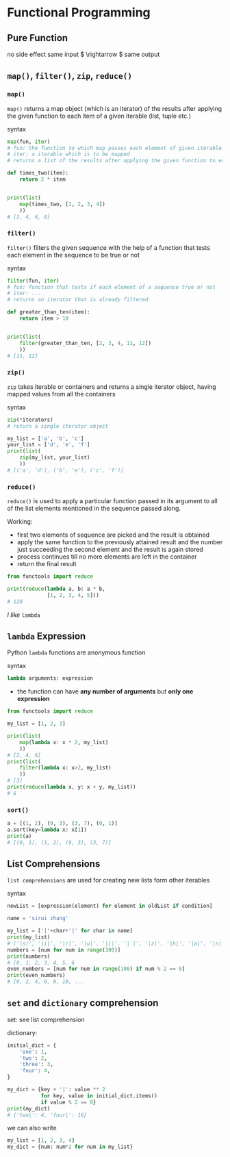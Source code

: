 # Functional Programming

## Pure Function

no side effect
same input $ \rightarrow $ same output

## `map()`, `filter()`, `zip`, `reduce()`

### `map()`

`map()` returns a map object (which is an iterator) of the results after applying the given function to each item of a given iterable (list, tuple etc.)

syntax

```python
map(fun, iter)
# fun: the function to which map passes each element of given iterable
# iter: a iterable which is to be mapped
# returns a list of the results after applying the given function to each item of a given iterable
```

```python
def times_two(item):
    return 2 * item


print(list(
    map(times_two, [1, 2, 3, 4])
    ))
# [2, 4, 6, 8]
```

### `filter()`

`filter()` filters the given sequence with the help of a function that tests each element in the sequence to be true or not

syntax

```python
filter(fun, iter)
# fun: function that tests if each element of a sequence true or not
# iter: ...
# returns an iterator that is already filtered
```

```python
def greater_than_ten(item):
    return item > 10


print(list(
    filter(greater_than_ten, [2, 3, 4, 11, 12])
    ))
# [11, 12]
```

### `zip()`

`zip` takes iterable or containers and returns a single iterator object, having mapped values from all the containers

syntax

```python
zip(*iterators)
# return a single iterator object
```

```python
my_list = ['a', 'b', 'c']
your_list = ['d', 'e', 'f']
print(list(
    zip(my_list, your_list)
    ))
# [('a', 'd'), ('b', 'e'), ('c', 'f')]
```

### `reduce()`

`reduce()` is used to apply a particular function passed in its argument to all of the list elements mentioned in the sequence passed along.

Working:

- first two elements of sequence are picked and the result is obtained
- apply the same function to the previously attained result and the number just succeeding the second element and the result is again stored
- process continues till no more elements are left in the container
- return the final result

```python
from functools import reduce

print(reduce(lambda a, b: a * b,
             [1, 2, 3, 4, 5]))
# 120
```

_I like_ `lambda`

## `lambda` Expression

Python `lambda` functions are anonymous function

syntax

```python
lambda arguments: expression
```

- the function can have **any number of arguments** but **only one expression**

```python
from functools import reduce

my_list = [1, 2, 3]

print(list(
    map(lambda x: x * 2, my_list)
    ))
# [2, 4, 6]
print(list(
    filter(lambda x: x>2, my_list)
    ))
# [3]
print(reduce(lambda x, y: x + y, my_list))
# 6
```

### `sort()`

```python
a = [(1, 2), (9, 3), (3, 7), (0, 1)]
a.sort(key=lambda x: x[1])
print(a)
# [(0, 1), (1, 2), (9, 3), (3, 7)] 
```

## List Comprehensions

`list comprehensions` are used for creating new lists form other iterables

syntax

```python
newList = [expression(element) for element in oldList if condition]
```

```python
name = 'sirui zhang'

my_list = ['|'+char+'|' for char in name]
print(my_list)
# ['|s|', '|i|', '|r|', '|u|', '|i|', '| |', '|z|', '|h|', '|a|', '|n|', '|g|']
numbers = [num for num in range(100)]
print(numbers)
# [0, 1, 2, 3, 4, 5, 6
even_numbers = [num for num in range(100) if num % 2 == 0]
print(even_numbers)
# [0, 2, 4, 6, 8, 10, ...
```

## `set` and `dictionary` comprehension

set: see list comprehension

dictionary:

```python
initial_dict = {
    'one': 1,
    'two': 2,
    'three': 3,
    'four': 4,
}

my_dict = {key + '|': value ** 2
           for key, value in initial_dict.items()
           if value % 2 == 0}
print(my_dict)
# {'two|': 4, 'four|': 16}
```

we can also write

```python
my_list = [1, 2, 3, 4]
my_dict = {num: num*2 for num in my_list}
```
